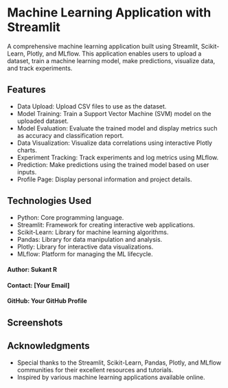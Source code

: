 # Machine Learning Application with Streamlit
A comprehensive machine learning application built using Streamlit, Scikit-Learn, Plotly, and MLflow. This application enables users to upload a dataset, train a machine learning model, make predictions, visualize data, and track experiments.

## Features
- Data Upload: Upload CSV files to use as the dataset.
- Model Training: Train a Support Vector Machine (SVM) model on the uploaded dataset.
- Model Evaluation: Evaluate the trained model and display metrics such as accuracy and classification report.
- Data Visualization: Visualize data correlations using interactive Plotly charts.
- Experiment Tracking: Track experiments and log metrics using MLflow.
- Prediction: Make predictions using the trained model based on user inputs.
- Profile Page: Display personal information and project details.

## Technologies Used
- Python: Core programming language.
- Streamlit: Framework for creating interactive web applications.
- Scikit-Learn: Library for machine learning algorithms.
- Pandas: Library for data manipulation and analysis.
- Plotly: Library for interactive data visualizations.
- MLflow: Platform for managing the ML lifecycle.

#### Author: Sukant R
#### Contact: [Your Email]
#### GitHub: Your GitHub Profile

## Screenshots


## Acknowledgments
- Special thanks to the Streamlit, Scikit-Learn, Pandas, Plotly, and MLflow communities for their excellent resources and tutorials.
- Inspired by various machine learning applications available online.
